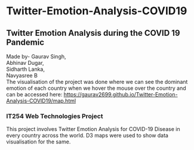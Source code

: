 # Twitter-Emotion-Analysis-COVID19
## Twitter Emotion Analysis during the COVID 19 Pandemic
Made by- 
Gaurav Singh,<br />
Abhinav Dugar, <br />
Sidharth Lanka, <br />
Navyasree B <br />
The visualisation of the project was done where we can see the dominant emotion of each country when we hover the mouse over the country and can be accessed here: https://gaurav2699.github.io/Twitter-Emotion-Analysis-COVID19/map.html
### IT254 Web Technologies Project
This project involves Twitter Emotion Analysis for COVID-19 Disease in every country across the world. D3 maps were used to show data visualisation for the same. 
